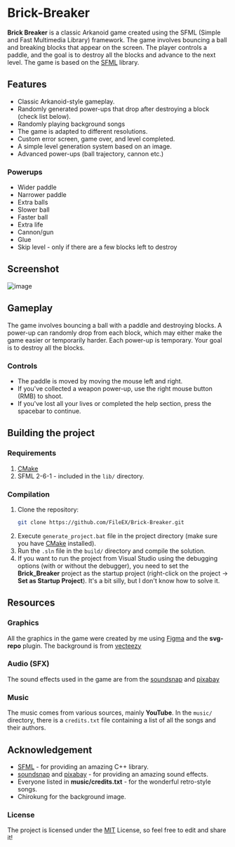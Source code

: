 # Brick-Breaker

**Brick Breaker** is a classic Arkanoid game created using the SFML (Simple and Fast Multimedia Library) framework. The game involves bouncing a ball and breaking blocks that appear on the screen. The player controls a paddle, and the goal is to destroy all the blocks and advance to the next level. The game is based on the [SFML](https://github.com/SFML/SFML) library.

## Features
- Classic Arkanoid-style gameplay.
- Randomly generated power-ups that drop after destroying a block (check list below).
- Randomly playing background songs
- The game is adapted to different resolutions.
- Custom error screen, game over, and level completed.
- A simple level generation system based on an image.
- Advanced power-ups (ball trajectory, cannon etc.)

### Powerups
- Wider paddle
- Narrower paddle
- Extra balls
- Slower ball
- Faster ball
- Extra life
- Cannon/gun
- Glue
- Skip level - only if there are a few blocks left to destroy

## Screenshot
![image](https://github.com/user-attachments/assets/722ceeda-4707-4d36-b0c2-d96fde60de5c)

## Gameplay
The game involves bouncing a ball with a paddle and destroying blocks. A power-up can randomly drop from each block, which may either make the game easier or temporarily harder. Each power-up is temporary. Your goal is to destroy all the blocks.

### Controls
- The paddle is moved by moving the mouse left and right.
- If you've collected a weapon power-up, use the right mouse button (RMB) to shoot.
- If you've lost all your lives or completed the help section, press the spacebar to continue.

## Building the project
### Requirements
1. [CMake](https://cmake.org/download/)
2. SFML 2-6-1 - included in the ``lib/`` directory.

### Compilation
1. Clone the repository:
   ```bash
   git clone https://github.com/FileEX/Brick-Breaker.git
2. Execute ``generate_project.bat`` file in the project directory (make sure you have [CMake](https://cmake.org/download/) installed).
3. Run the ``.sln`` file in the ``build/`` directory and compile the solution.
4. If you want to run the project from Visual Studio using the debugging options (with or without the debugger), you need to set the **Brick_Breaker** project as the startup project (right-click on the project -> **Set as Startup Project**). It's a bit silly, but I don't know how to solve it.

## Resources
### Graphics
All the graphics in the game were created by me using [Figma](https://www.figma.com) and the **svg-repo** plugin. The background is from [vecteezy](https://static.vecteezy.com/system/resources/previews/000/834/435/non_2x/beautiful-space-background-vector.jpg)

### Audio (SFX)
The sound effects used in the game are from the [soundsnap](https://www.soundsnap.com/) and [pixabay](https://pixabay.com/sound-effects/)

### Music
The music comes from various sources, mainly **YouTube**. In the ``music/`` directory, there is a ``credits.txt`` file containing a list of all the songs and their authors.

## Acknowledgement
- [SFML](https://github.com/SFML/SFML) - for providing an amazing C++ library.
- [soundsnap](https://www.soundsnap.com/) and [pixabay](https://pixabay.com/sound-effects/) - for providing an amazing sound effects.
- Everyone listed in **music/credits.txt** - for the wonderful retro-style songs.
- Chirokung for the background image.

### License
The project is licensed under the [MIT](https://opensource.org/license/mit) License, so feel free to edit and share it!
